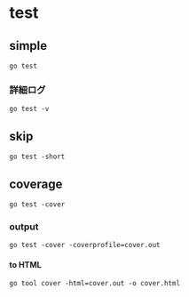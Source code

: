# test

## simple

```
go test
```

### 詳細ログ

```
go test -v
```

## skip

```
go test -short
```

## coverage

```
go test -cover
```

### output

```
go test -cover -coverprofile=cover.out
```

#### to HTML

```
go tool cover -html=cover.out -o cover.html
```

```

```
